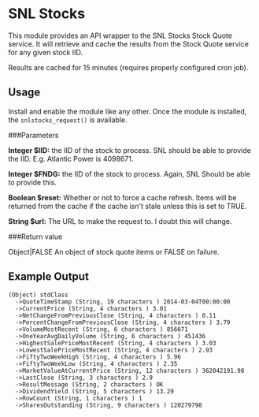SNL Stocks
==========

This module provides an API wrapper to the SNL Stocks Stock Quote service. It
will retrieve and cache the results from the Stock Quote service for any given
stock IID.

Results are cached for 15 minutes (requires properly configured cron job).

Usage
-----

Install and enable the module like any other. Once the module is installed, the
`snlstocks_request()` is available.

###Parameters

**Integer $IID:** the IID of the stock to process. SNL should be able to
provide the IID. E.g. Atlantic Power is 4098671.

**Integer $FNDG:** the IID of the stock to process. Again, SNL Should be able
to provide this.

**Boolean $reset:** Whether or not to force a cache refresh. Items will be
returned from the cache if the cache isn't stale unless this is set to TRUE.

**String $url:** The URL to make the request to. I doubt this will change.

###Return value

Object|FALSE An object of stock quote items or FALSE on failure.

Example Output
--------------

    (Object) stdClass
      ->QuoteTimeStamp (String, 19 characters ) 2014-03-04T00:00:00
      ->CurrentPrice (String, 4 characters ) 3.01
      ->NetChangeFromPreviousClose (String, 4 characters ) 0.11
      ->PercentChangeFromPreviousClose (String, 4 characters ) 3.79
      ->VolumeMostRecent (String, 6 characters ) 856671
      ->OneYearAvgDailyVolume (String, 6 characters ) 451436
      ->HighestSalePriceMostRecent (String, 4 characters ) 3.03
      ->LowestSalePriceMostRecent (String, 4 characters ) 2.93
      ->FiftyTwoWeekHigh (String, 4 characters ) 5.96
      ->FiftyTwoWeekLow (String, 4 characters ) 2.35
      ->MarketValueAtCurrentPrice (String, 12 characters ) 362042191.98
      ->LastClose (String, 3 characters ) 2.9
      ->ResultMessage (String, 2 characters ) OK
      ->DividendYield (String, 5 characters ) 13.29
      ->RowCount (String, 1 characters ) 1
      ->SharesOutstanding (String, 9 characters ) 120279798

